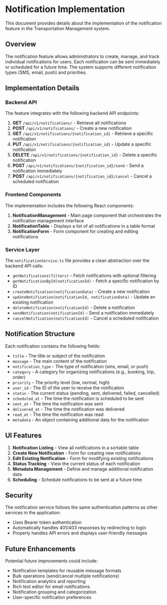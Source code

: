 # Notification Implementation

This document provides details about the implementation of the notification feature in the Transportation Management system.

## Overview

The notification feature allows administrators to create, manage, and track individual notifications for users. Each notification can be sent immediately or scheduled for a future time. The system supports different notification types (SMS, email, push) and priorities.

## Implementation Details

### Backend API

The feature integrates with the following backend API endpoints:

1. **GET** `/api/v1/notifications/` - Retrieve all notifications
2. **POST** `/api/v1/notifications/` - Create a new notification
3. **GET** `/api/v1/notifications/{notification_id}` - Retrieve a specific notification
4. **PUT** `/api/v1/notifications/{notification_id}` - Update a specific notification
5. **DELETE** `/api/v1/notifications/{notification_id}` - Delete a specific notification
6. **POST** `/api/v1/notifications/{notification_id}/send` - Send a notification immediately
7. **POST** `/api/v1/notifications/{notification_id}/cancel` - Cancel a scheduled notification

### Frontend Components

The implementation includes the following React components:

1. **NotificationManagement** - Main page component that orchestrates the notification management interface
2. **NotificationTable** - Displays a list of all notifications in a table format
3. **NotificationForm** - Form component for creating and editing notifications

### Service Layer

The `notificationService.ts` file provides a clean abstraction over the backend API calls:

- `getNotifications(filters)` - Fetch notifications with optional filtering
- `getNotificationById(notificationId)` - Fetch a specific notification by ID
- `createNotification(notificationData)` - Create a new notification
- `updateNotification(notificationId, notificationData)` - Update an existing notification
- `deleteNotification(notificationId)` - Delete a notification
- `sendNotification(notificationId)` - Send a notification immediately
- `cancelNotification(notificationId)` - Cancel a scheduled notification

## Notification Structure

Each notification contains the following fields:

- `title` - The title or subject of the notification
- `message` - The main content of the notification
- `notification_type` - The type of notification (sms, email, or push)
- `category` - A category for organizing notifications (e.g., booking, trip, order)
- `priority` - The priority level (low, normal, high)
- `user_id` - The ID of the user to receive the notification
- `status` - The current status (pending, sent, delivered, failed, cancelled)
- `scheduled_at` - The time the notification is scheduled to be sent
- `sent_at` - The time the notification was sent
- `delivered_at` - The time the notification was delivered
- `read_at` - The time the notification was read
- `metadata` - An object containing additional data for the notification

## UI Features

1. **Notification Listing** - View all notifications in a sortable table
2. **Create New Notification** - Form for creating new notifications
3. **Edit Existing Notification** - Form for modifying existing notifications
4. **Status Tracking** - View the current status of each notification
5. **Metadata Management** - Define and manage additional notification data
6. **Scheduling** - Schedule notifications to be sent at a future time

## Security

The notification service follows the same authentication patterns as other services in the application:
- Uses Bearer token authentication
- Automatically handles 401/403 responses by redirecting to login
- Properly handles API errors and displays user-friendly messages

## Future Enhancements

Potential future improvements could include:
- Notification templates for reusable message formats
- Bulk operations (send/cancel multiple notifications)
- Notification analytics and reporting
- Rich text editor for email notifications
- Notification grouping and categorization
- User-specific notification preferences